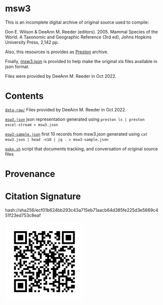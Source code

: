 # msw3

This is an incomplete digital archive of original source used to compile:

Don E. Wilson & DeeAnn M. Reeder (editors). 2005. Mammal Species of the World. A Taxonomic and Geographic Reference (3rd ed), Johns Hopkins University Press, 2,142 pp. 

Also, this resources is provides as [Preston](https://preston.guoda.bio) archive.

Finally, [msw3.json](msw3.json) is provided to help make the original xls files available in json format.

Files were provided by DeeAnn M. Reeder in Oct 2022. 

# Contents

[```data-raw/```](data-raw/)
	Files provided by DeeAnn M. Reeder in Oct 2022.

[```msw3.json```](msw3.json)
	json representation generated using ```preston ls | preston excel-stream > msw3.json```

[```msw3-sample.json```](msw3.json)
	first 10 records from msw3.json generated using ```cat msw3.json | head -n10 | jq . > msw3-sample.json```

[```make.sh```](make.sh)
	script that documents tracking, and conversation of original source files
# Provenance
# Citation Signature

hash://sha256/ecf01b624bb293c43a715eb71aacb64d385fe225d3e5669c451f23ed753c8eaf

![qrcode](qrcode.png)
